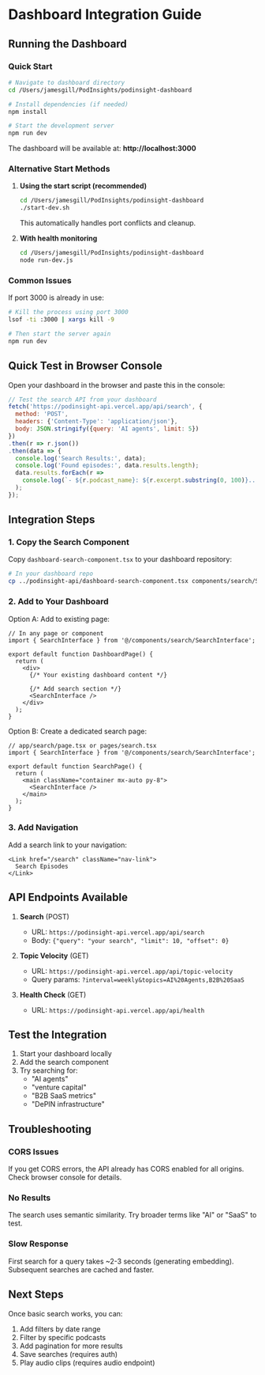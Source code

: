 # Dashboard Integration Guide

## Running the Dashboard

### Quick Start
```bash
# Navigate to dashboard directory
cd /Users/jamesgill/PodInsights/podinsight-dashboard

# Install dependencies (if needed)
npm install

# Start the development server
npm run dev
```

The dashboard will be available at: **http://localhost:3000**

### Alternative Start Methods

1. **Using the start script (recommended)**
   ```bash
   cd /Users/jamesgill/PodInsights/podinsight-dashboard
   ./start-dev.sh
   ```
   This automatically handles port conflicts and cleanup.

2. **With health monitoring**
   ```bash
   cd /Users/jamesgill/PodInsights/podinsight-dashboard
   node run-dev.js
   ```

### Common Issues

If port 3000 is already in use:
```bash
# Kill the process using port 3000
lsof -ti :3000 | xargs kill -9

# Then start the server again
npm run dev
```

## Quick Test in Browser Console

Open your dashboard in the browser and paste this in the console:

```javascript
// Test the search API from your dashboard
fetch('https://podinsight-api.vercel.app/api/search', {
  method: 'POST',
  headers: {'Content-Type': 'application/json'},
  body: JSON.stringify({query: 'AI agents', limit: 5})
})
.then(r => r.json())
.then(data => {
  console.log('Search Results:', data);
  console.log('Found episodes:', data.results.length);
  data.results.forEach(r =>
    console.log(`- ${r.podcast_name}: ${r.excerpt.substring(0, 100)}...`)
  );
});
```

## Integration Steps

### 1. Copy the Search Component

Copy `dashboard-search-component.tsx` to your dashboard repository:

```bash
# In your dashboard repo
cp ../podinsight-api/dashboard-search-component.tsx components/search/SearchInterface.tsx
```

### 2. Add to Your Dashboard

Option A: Add to existing page:

```tsx
// In any page or component
import { SearchInterface } from '@/components/search/SearchInterface';

export default function DashboardPage() {
  return (
    <div>
      {/* Your existing dashboard content */}

      {/* Add search section */}
      <SearchInterface />
    </div>
  );
}
```

Option B: Create a dedicated search page:

```tsx
// app/search/page.tsx or pages/search.tsx
import { SearchInterface } from '@/components/search/SearchInterface';

export default function SearchPage() {
  return (
    <main className="container mx-auto py-8">
      <SearchInterface />
    </main>
  );
}
```

### 3. Add Navigation

Add a search link to your navigation:

```tsx
<Link href="/search" className="nav-link">
  Search Episodes
</Link>
```

## API Endpoints Available

1. **Search** (POST)
   - URL: `https://podinsight-api.vercel.app/api/search`
   - Body: `{"query": "your search", "limit": 10, "offset": 0}`

2. **Topic Velocity** (GET)
   - URL: `https://podinsight-api.vercel.app/api/topic-velocity`
   - Query params: `?interval=weekly&topics=AI%20Agents,B2B%20SaaS`

3. **Health Check** (GET)
   - URL: `https://podinsight-api.vercel.app/api/health`

## Test the Integration

1. Start your dashboard locally
2. Add the search component
3. Try searching for:
   - "AI agents"
   - "venture capital"
   - "B2B SaaS metrics"
   - "DePIN infrastructure"

## Troubleshooting

### CORS Issues
If you get CORS errors, the API already has CORS enabled for all origins. Check browser console for details.

### No Results
The search uses semantic similarity. Try broader terms like "AI" or "SaaS" to test.

### Slow Response
First search for a query takes ~2-3 seconds (generating embedding). Subsequent searches are cached and faster.

## Next Steps

Once basic search works, you can:
1. Add filters by date range
2. Filter by specific podcasts
3. Add pagination for more results
4. Save searches (requires auth)
5. Play audio clips (requires audio endpoint)
